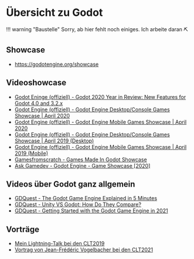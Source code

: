 # Übersicht zu Godot

!!! warning "Baustelle"
    Sorry, ab hier fehlt noch einiges. Ich arbeite daran ⛏

## Showcase

[](../assets/)

- https://godotengine.org/showcase

## Videoshowcase

- [Godot Eninge (offiziell) - Godot 2020 Year in Review: New Features for Godot 4.0 and 3.2.x](https://www.youtube.com/watch?v=3lm-veva15g)
- [Godot Engine (offiziell) - Godot Engine Desktop/Console Games Showcase | April 2020](https://www.youtube.com/watch?v=UEDEIksGEjQ)
- [Godot Engine (offiziell) - Godot Engine Mobile Games Showcase | April 2020](https://www.youtube.com/watch?v=AIapugketbs)
- [Godot Engine (offiziell) - Godot Engine Desktop/Console Games Showcase | April 2019 (Desktop)](https://www.youtube.com/watch?v=NlKEO1N8wMM)
- [Godot Engine (offiziell) - Godot Engine Mobile Games Showcase | April 2019 (Mobile)](https://www.youtube.com/watch?v=ODn4oOqWGik)
- [Gamesfromscratch - Games Made In Godot Showcase](https://www.youtube.com/watch?v=aZAVaK606Es)
- [Ask Gamedev - Godot Engine - Game Showcase [2020]](https://www.youtube.com/watch?v=ImeK6Ngv7Tg)


## Videos über Godot ganz allgemein

- [GDQuest - The Godot Game Engine Explained in 5 Minutes](https://www.youtube.com/watch?v=KjX5llYZ5eQ)
- [GDQuest - Unity VS Godot: How Do They Compare?](https://www.youtube.com/watch?v=kahPeM0scpM)
- [GDQuest - Getting Started with the Godot Game Engine in 2021](https://www.youtube.com/watch?v=42HKCFf5Lf4)

## Vorträge

- [Mein Lightning-Talk bei den CLT2019](https://chemnitzer.linux-tage.de/2019/de/programm/beitrag/395)
- [Vortrag von Jean-Frédéric Vogelbacher bei den CLT2021](https://chemnitzer.linux-tage.de/2021/de/programm/beitrag/177)